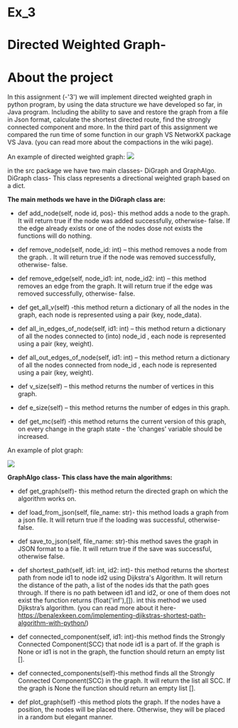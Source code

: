 # Ex_3
# Directed Weighted Graph-
# About the project
In this assignment (-'3') we will implement directed weighted graph in python program, by using the data structure we have developed so far, in Java program. Including the ability to save and restore the graph from a file in Json format, calculate the shortest directed route, find the strongly connected component and more. 
In the third part of this assignment we compared the run time of some function in our graph VS NetworkX package VS Java.
(you can read more about the compactions in the wiki page).

An example of directed weighted graph:
 <img src=https://reasonabledeviations.com/assets/images/weighted_digraph.png> 


in the src package we have two main classes- DiGraph and GraphAlgo.
DiGraph class- This class represents a directional weighted graph based on a dict.

**The main methods we have in the DiGraph class are:**

* def add_node(self, node id, pos)- this method adds a node to the graph. It will return true if the node was added successfully, otherwise- false. If the edge already exists or one of the nodes dose not exists the functions will do nothing.

* def remove_node(self, node_id: int) – this method removes a node from the graph. . It will return true if the node was removed successfully, otherwise- false.

* def remove_edge(self, node_id1: int, node_id2: int) – this method removes an edge from the graph. It will return true if the edge was removed successfully, otherwise- false.

* def get_all_v(self) -this method return a dictionary of all the nodes in the graph, each node is represented using a pair  (key, node_data).

* def all_in_edges_of_node(self, id1: int) – this method return a dictionary of all the nodes connected to (into) node_id , each node is represented using a pair (key, weight).

* def all_out_edges_of_node(self, id1: int) – this method return a dictionary of all the nodes connected from node_id , each node is represented using a pair (key, weight).

* def v_size(self) – this method returns the number of vertices in this graph.

* def e_size(self) – this method returns the number of edges in this graph.

* def get_mc(self) -this method returns the current version of this graph,  on every change in the graph state - the 'changes' variable should be increased.

An example of plot graph:

<img src=https://user-images.githubusercontent.com/74878247/104622101-81a52180-5699-11eb-8024-580a3221d24f.PNG> 


**GraphAlgo class- This class have the main algorithms:**

* def get_graph(self)- this method return the directed graph on which the algorithm works on.

* def load_from_json(self, file_name: str)- this method loads a graph from a json file. It will return true if the loading was successful, otherwise- false. 

 * def save_to_json(self, file_name: str)-this method saves the graph in JSON format to a file. It will return true if the save was successful, otherwise false.
 
* def shortest_path(self, id1: int, id2: int)- this method returns the shortest path from node id1 to node id2 using Dijkstra's Algorithm. It will return the distance of the path, a list of the nodes ids that the path goes through. If there is no path between id1 and id2, or one of them does not exist the function returns (float('inf'),[]).
int this method we used Djikstra’s algorithm. (you can read more about it here-https://benalexkeen.com/implementing-djikstras-shortest-path-algorithm-with-python/)

* def connected_component(self, id1: int)-this method finds the Strongly Connected Component(SCC) that node id1 is a part of.  If the graph is None or id1 is not in the graph, the function should return an empty list [].

* def connected_components(self)-this method  finds all the Strongly Connected Component(SCC) in the graph. It will return the list all SCC.  If the graph is None the function should return an empty list [].

* def plot_graph(self) -this method plots the graph.
If the nodes have a position, the nodes will be placed there.
Otherwise, they will be placed in a random but elegant manner.

